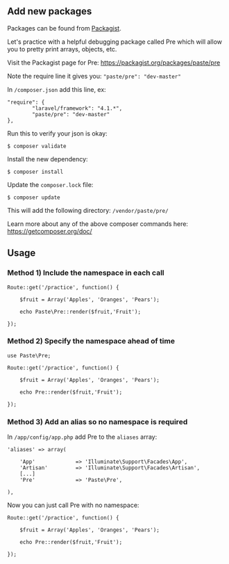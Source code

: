 ## Add new packages

Packages can be found from [Packagist](https://packagist.org/). 

Let's practice with a helpful debugging package called Pre which will allow you to pretty print arrays, objects, etc.

Visit the Packagist page for Pre: <https://packagist.org/packages/paste/pre>

Note the require line it gives you: `"paste/pre": "dev-master"`

In `/composer.json` add this line, ex:

	"require": {
			"laravel/framework": "4.1.*",
			"paste/pre": "dev-master"
	},

Run this to verify your json is okay:

	$ composer validate
	
Install the new dependency:

	$ composer install

Update the `composer.lock` file:

	$ composer update
	
This will add the following directory: `/vendor/paste/pre/`

Learn more about any of the above composer commands here: <https://getcomposer.org/doc/>

## Usage

### Method 1) Include the namespace in each call

	Route::get('/practice', function() {
		
		$fruit = Array('Apples', 'Oranges', 'Pears');
		
		echo Paste\Pre::render($fruit,'Fruit');
		
	});

### Method 2) Specify the namespace ahead of time

	use Paste\Pre;
	
	Route::get('/practice', function() {
		
		$fruit = Array('Apples', 'Oranges', 'Pears');
		
		echo Pre::render($fruit,'Fruit');
		
	});
	

### Method 3) Add an alias so no namespace is required

In `/app/config/app.php` add Pre to the `aliases` array:

	'aliases' => array(

		'App'             => 'Illuminate\Support\Facades\App',
		'Artisan'         => 'Illuminate\Support\Facades\Artisan',
		[...]
		'Pre'			  => 'Paste\Pre',

	),

Now you can just call Pre with no namespace:

	Route::get('/practice', function() {
		
		$fruit = Array('Apples', 'Oranges', 'Pears');
		
		echo Pre::render($fruit,'Fruit');
		
	});


